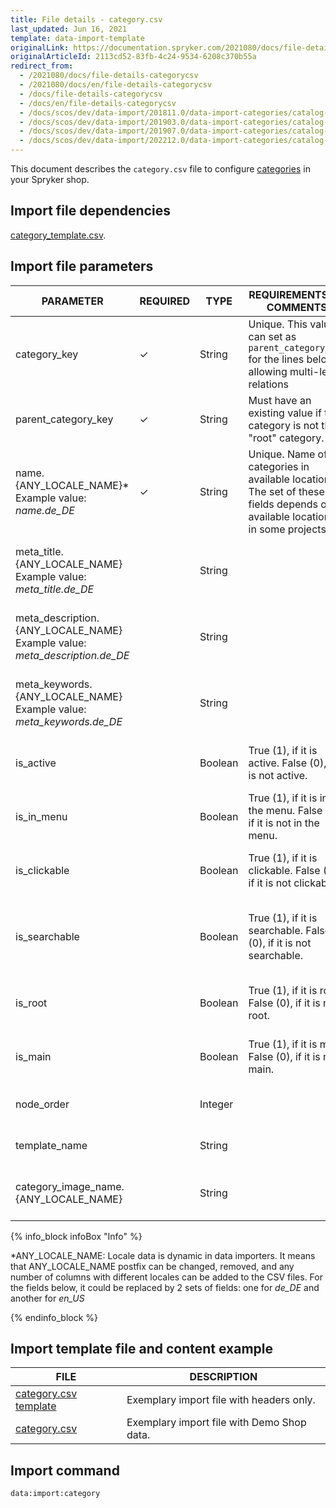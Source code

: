 ```yaml
---
title: File details - category.csv
last_updated: Jun 16, 2021
template: data-import-template
originalLink: https://documentation.spryker.com/2021080/docs/file-details-categorycsv
originalArticleId: 2113cd52-83fb-4c24-9534-6208c370b55a
redirect_from:
  - /2021080/docs/file-details-categorycsv
  - /2021080/docs/en/file-details-categorycsv
  - /docs/file-details-categorycsv
  - /docs/en/file-details-categorycsv
  - /docs/scos/dev/data-import/201811.0/data-import-categories/catalog-setup/categories/file-details-category.csv.html
  - /docs/scos/dev/data-import/201903.0/data-import-categories/catalog-setup/categories/file-details-category.csv.html
  - /docs/scos/dev/data-import/201907.0/data-import-categories/catalog-setup/categories/file-details-category.csv.html
  - /docs/scos/dev/data-import/202212.0/data-import-categories/catalog-setup/categories/file-details-category.csv.html
---
```


This document describes the `category.csv` file to configure [categories](/docs/pbc/all/product-information-management/{{page.version}}/category-management-feature-overview.html) in your Spryker shop.

## Import file dependencies

[category_template.csv](/docs/pbc/all/product-information-management/{{page.version}}/import-and-export-data/categories-data-import/file-details-category-template.csv.html).

## Import file parameters

| PARAMETER | REQUIRED | TYPE | REQUIREMENTS OR COMMENTS | DESCRIPTION |
| --- | --- | --- | --- | --- |
| category_key | &check; | String | Unique. This value can set as `parent_category_key` for the lines below, allowing multi-level relations | Category key identifier. |
| parent_category_key | &check; | String | Must have an existing value if the category is not the "root" category.| Parent category key identifier. |
| name.{ANY_LOCALE_NAME}*<br>Example value: *name.de_DE* | &check; | String | Unique. Name of categories in available locations. The set of these fields depends on available locations in some projects. | Category name in the specified location (DE for our example). |
| meta_title.{ANY_LOCALE_NAME}<br>Example value: *meta_title.de_DE*  |  | String |  | Title in the specified location (DE for our example). |
| meta_description.{ANY_LOCALE_NAME}<br>Example value: *meta_description.de_DE* |  | String |  | Description in the specified location (DE for our example). |
| meta_keywords.{ANY_LOCALE_NAME}<br>Example value: *meta_keywords.de_DE* |  | String |  | Keywords in the specified location (DE for our example). |
| is_active |  | Boolean | True (1), if it is active. False (0), if it is not active.| Indicates if the category is active or not. |
| is_in_menu |  | Boolean |True (1), if it is in the menu. False (0), if it is not in the menu. | Indicates if the category is in the menu or not. |
| is_clickable |  | Boolean |True (1), if it is clickable. False (0), if it is not clickable. | Indicates if the category is clickable or not. |
| is_searchable |  | Boolean | True (1), if it is searchable. False (0), if it is not searchable.| Indicates if it is a searchable category in the menu or not. |
| is_root |  | Boolean |True (1), if it is root. False (0), if it is not root. | Indicates if it is a root category or not. |
| is_main |  | Boolean | True (1), if it is main. False (0), if it is not main.|Indicates if it is a main category or not.  |
| node_order |  | Integer |  | Order of the category node. |
| template_name |  | String |  | Template name of the category. |
| category_image_name.{ANY_LOCALE_NAME} |  | String |  | Name of the image for the category in the locale. |

{% info_block infoBox "Info" %}

*ANY_LOCALE_NAME: Locale data is dynamic in data importers. It means that ANY_LOCALE_NAME postfix can be changed, removed, and any number of columns with different locales can be added to the CSV files. For the fields below, it could be replaced by 2 sets of fields: one for *de_DE* and another for *en_US*

{% endinfo_block %}



## Import template file and content example

| FILE | DESCRIPTION |
| --- | --- |
| [category.csv template](https://spryker.s3.eu-central-1.amazonaws.com/docs/Developer+Guide/Back-End/Data+Manipulation/Data+Ingestion/Data+Import/Data+Import+Categories/Catalog+Setup/Categories/category_template.csv) | Exemplary import file with headers only. |
| [category.csv](https://spryker.s3.eu-central-1.amazonaws.com/docs/Developer+Guide/Back-End/Data+Manipulation/Data+Ingestion/Data+Import/Data+Import+Categories/Catalog+Setup/Categories/category.csv) | Exemplary import file with Demo Shop data. |


## Import command

```bash
data:import:category
```
